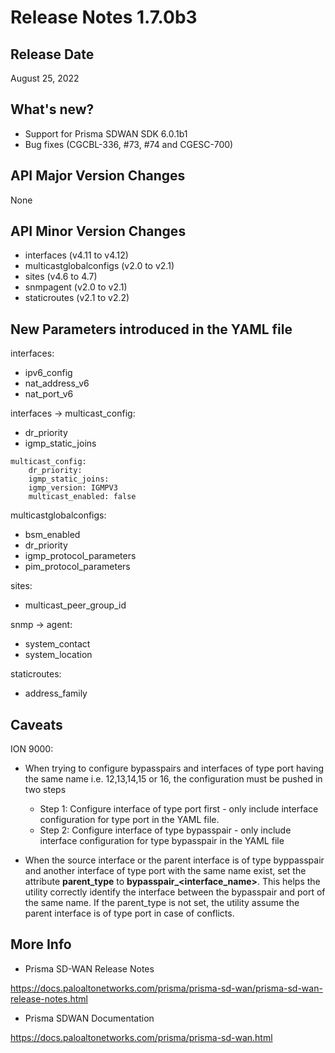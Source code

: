 # Release Notes 1.7.0b3

## Release Date
August 25, 2022

## What's new?
- Support for Prisma SDWAN SDK 6.0.1b1
- Bug fixes (CGCBL-336, #73, #74 and CGESC-700)

## API Major Version Changes
None

## API Minor Version Changes 
- interfaces (v4.11 to v4.12)
- multicastglobalconfigs (v2.0 to v2.1)
- sites (v4.6 to 4.7)
- snmpagent (v2.0 to v2.1)
- staticroutes (v2.1 to v2.2)

## New Parameters introduced in the YAML file


interfaces:
- ipv6_config
- nat_address_v6
- nat_port_v6

interfaces -> multicast_config:
- dr_priority
- igmp_static_joins
```
multicast_config:
    dr_priority:
    igmp_static_joins:
    igmp_version: IGMPV3
    multicast_enabled: false
```


multicastglobalconfigs:
- bsm_enabled
- dr_priority
- igmp_protocol_parameters
- pim_protocol_parameters

sites:
- multicast_peer_group_id

snmp -> agent:
- system_contact 
- system_location


staticroutes:
- address_family


## Caveats

ION 9000:

- When trying to configure bypasspairs and interfaces of type port having the same name i.e. 12,13,14,15 or 16, the configuration must be pushed in two steps
  - Step 1: Configure interface of type port first - only include interface configuration for type port in the YAML file.
  - Step 2: Configure interface of type bypasspair - only include interface configuration for type bypasspair in the YAML file

- When the source interface or the parent interface is of type byppasspair and another interface of type port with the same name exist, set the attribute **parent_type** to **bypasspair_<interface_name>**. This helps the utility correctly identify the interface between the bypasspair and port of the same name. If the parent_type is not set, the utility assume the parent interface is of type port in case of conflicts.


## More Info

- Prisma SD-WAN Release Notes

<https://docs.paloaltonetworks.com/prisma/prisma-sd-wan/prisma-sd-wan-release-notes.html> 

- Prisma SDWAN Documentation

<https://docs.paloaltonetworks.com/prisma/prisma-sd-wan.html>

